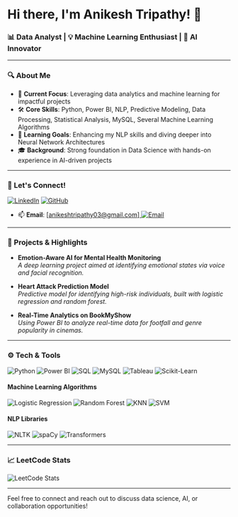 # Hi there, I'm Anikesh Tripathy! 👋

 <!-- New banner image URL -->

### 📊 Data Analyst | 💡 Machine Learning Enthusiast | 🚀 AI Innovator

---

### 🔍 About Me

- 📌 **Current Focus**: Leveraging data analytics and machine learning for impactful projects
- 🛠️ **Core Skills**: Python, Power BI, NLP, Predictive Modeling, Data Processing, Statistical Analysis, MySQL, Several Machine Learning Algorithms
- 🌱 **Learning Goals**: Enhancing my NLP skills and diving deeper into Neural Network Architectures
- 🎓 **Background**: Strong foundation in Data Science with hands-on experience in AI-driven projects

---
### 💬 Let's Connect!

[![LinkedIn](https://img.shields.io/badge/LinkedIn-0077B5?style=for-the-badge&logo=linkedin&logoColor=white)](https://www.linkedin.com/in/anikesh-tripathy-) 
[![GitHub](https://img.shields.io/badge/GitHub-181717?style=for-the-badge&logo=github&logoColor=white)](https://github.com/anikeshtripathy)
- 📫 **Email**: [anikeshtripathy03@gmail.com]<a href="https://mail.google.com/mail/?view=cm&fs=1&to=anikeshtripathy03@gmail.com" target="_blank">
    <img src="https://img.shields.io/badge/Email-D14836?style=for-the-badge&logo=gmail&logoColor=white" alt="Email">
</a>



---

### 🚀 Projects & Highlights

- **Emotion-Aware AI for Mental Health Monitoring**  
  *A deep learning project aimed at identifying emotional states via voice and facial recognition.*

- **Heart Attack Prediction Model**  
  *Predictive model for identifying high-risk individuals, built with logistic regression and random forest.*

- **Real-Time Analytics on BookMyShow**  
  *Using Power BI to analyze real-time data for footfall and genre popularity in cinemas.*

---

### ⚙️ Tech & Tools

![Python](https://img.shields.io/badge/Python-3776AB?style=for-the-badge&logo=python&logoColor=white)
![Power BI](https://img.shields.io/badge/PowerBI-F2C811?style=for-the-badge&logo=powerbi&logoColor=black)
![SQL](https://img.shields.io/badge/SQL-00758F?style=for-the-badge&logo=postgresql&logoColor=white)
![MySQL](https://img.shields.io/badge/MySQL-4479A1?style=for-the-badge&logo=mysql&logoColor=white)
![Tableau](https://img.shields.io/badge/Tableau-E97627?style=for-the-badge&logo=tableau&logoColor=white)
![Scikit-Learn](https://img.shields.io/badge/Scikit--Learn-F7931E?style=for-the-badge&logo=scikit-learn&logoColor=black)

#### Machine Learning Algorithms
![Logistic Regression](https://img.shields.io/badge/Logistic%20Regression-0D4D92?style=for-the-badge&logo=python&logoColor=white)
![Random Forest](https://img.shields.io/badge/Random%20Forest-0A1D4B?style=for-the-badge&logo=python&logoColor=white)
![KNN](https://img.shields.io/badge/KNN-4B8BBE?style=for-the-badge&logo=python&logoColor=white)
![SVM](https://img.shields.io/badge/SVM-36B5D6?style=for-the-badge&logo=python&logoColor=white)

#### NLP Libraries
![NLTK](https://img.shields.io/badge/NLTK-8D5A91?style=for-the-badge&logo=python&logoColor=white)
![spaCy](https://img.shields.io/badge/spaCy-6C4A98?style=for-the-badge&logo=python&logoColor=white)
![Transformers](https://img.shields.io/badge/Transformers-7B8D99?style=for-the-badge&logo=python&logoColor=white)

---



### 📈 LeetCode Stats
![LeetCode Stats](https://leetcard.jacoblin.cool/anikesh03?theme=dark&font=GeosansLight)

---

Feel free to connect and reach out to discuss data science, AI, or collaboration opportunities!
